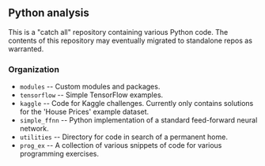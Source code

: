 ## Python analysis
 
This is a "catch all" repository containing various Python code. The contents of this repository may eventually migrated to standalone repos as warranted.

### Organization

- `modules` -- Custom modules and packages.
- `tensorflow` -- Simple TensorFlow examples.
- `kaggle` -- Code for Kaggle challenges.  Currently only contains solutions for the 'House Prices' example dataset.
- `simple_ffnn` -- Python implementation of a standard feed-forward neural network.
- `utilities` -- Directory for code in search of a permanent home.
- `prog_ex` -- A collection of various snippets of code for various programming exercises.